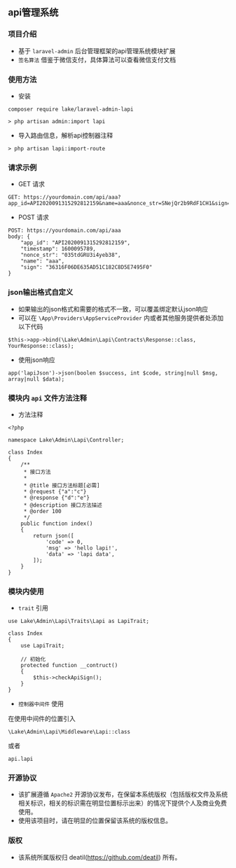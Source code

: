 ## api管理系统


### 项目介绍

*  基于 `laravel-admin` 后台管理框架的api管理系统模块扩展
*  `签名算法` 借鉴于微信支付，具体算法可以查看微信支付文档


### 使用方法 

*  安装
~~~
composer require lake/laravel-admin-lapi

> php artisan admin:import lapi
~~~

*  导入路由信息，解析api控制器注释
~~~
> php artisan lapi:import-route
~~~


### 请求示例 

*  GET 请求
~~~
GET: https://yourdomain.com/api/aaa?app_id=API2020091315292812159&name=aaa&nonce_str=SNejQr2b9RdF1CH1&sign=B28ED49A3EF7CEB615AE735608039562&timestamp=1600095342
~~~

*  POST 请求
~~~
POST: https://yourdomain.com/api/aaa 
body: { 
    "app_id": "API2020091315292812159", 
    "timestamp": 1600095789, 
    "nonce_str": "035tdGRU3i4yeb38", 
    "name": "aaa", 
    "sign": "36316F06DE635AD51C182C8D5E7495F0" 
}
~~~


### json输出格式自定义 

*  如果输出的json格式和需要的格式不一致，可以覆盖绑定默认json响应
*  可以在 `\App\Providers\AppServiceProvider` 内或者其他服务提供者处添加以下代码
~~~
$this->app->bind(\Lake\Admin\Lapi\Contracts\Response::class, YourResponse::class);
~~~
*  使用json响应
~~~
app('lapiJson')->json(boolen $success, int $code, string|null $msg, array|null $data);
~~~


### 模块内 `api` 文件方法注释

*  方法注释
~~~
<?php

namespace Lake\Admin\Lapi\Controller;

class Index
{
    /**
     * 接口方法
     *
     * @title 接口方法标题[必需]
     * @request {"a":"c"}
     * @response {"d":"e"}
     * @description 接口方法描述
     * @order 100
     */
    public function index()
    {
        return json([
            'code' => 0,
            'msg' => 'hello lapi!',
            'data' => 'lapi data',
        ]);
    }
}

~~~


### 模块内使用 

*  `trait` 引用
~~~
use Lake\Admin\Lapi\Traits\Lapi as LapiTrait;

class Index
{
    use LapiTrait;

    // 初始化
    protected function __contruct()
    {
        $this->checkApiSign();
    }
}
~~~

*  `控制器中间件` 使用

在使用中间件的位置引入
~~~
\Lake\Admin\Lapi\Middleware\Lapi::class
~~~
或者
~~~
api.lapi
~~~


### 开源协议

*  该扩展遵循 `Apache2` 开源协议发布，在保留本系统版权（包括版权文件及系统相关标识，相关的标识需在明显位置标示出来）的情况下提供个人及商业免费使用。  
*  使用该项目时，请在明显的位置保留该系统的版权信息。


### 版权

*  该系统所属版权归 deatil(https://github.com/deatil) 所有。
